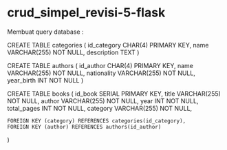 # crud_simpel_revisi-5-flask

Membuat query database :

CREATE TABLE categories (
	id_category CHAR(4) PRIMARY KEY,
	name VARCHAR(255) NOT NULL,
	description TEXT
)

CREATE TABLE authors (
	id_author CHAR(4) PRIMARY KEY,
	name VARCHAR(255) NOT NULL, 
	nationality VARCHAR(255) NOT NULL, 
	year_birth INT NOT NULL
)

CREATE TABLE books (
	id_book SERIAL PRIMARY KEY,
	title VARCHAR(255) NOT NULL, 
	author VARCHAR(255) NOT NULL, 
	year INT NOT NULL, 
	total_pages INT NOT NULL, 
	category VARCHAR(255) NOT NULL,
	
	FOREIGN KEY (category) REFERENCES categories(id_category),
	FOREIGN KEY (author) REFERENCES authors(id_author)
)
